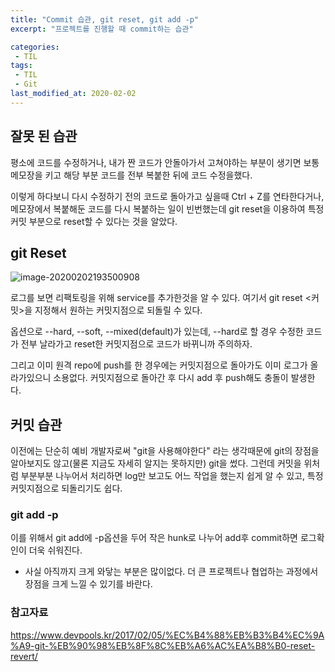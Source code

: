 ```yaml
---
title: "Commit 습관, git reset, git add -p"
excerpt: "프로젝트를 진행할 때 commit하는 습관"

categories:
 - TIL
tags:
 - TIL
 - Git
last_modified_at: 2020-02-02
---
```


## 잘못 된 습관

평소에 코드를 수정하거나, 내가 짠 코드가 안돌아가서 고쳐야하는 부분이 생기면 보통 메모장을 키고 해당 부분 코드를 전부 복붙한 뒤에 코드 수정을했다.

이렇게 하다보니 다시 수정하기 전의 코드로 돌아가고 싶을때 Ctrl + Z를 연타한다거나, 메모장에서 복붙해둔 코드를 다시 복붙하는 일이 빈번했는데 git reset을 이용하여 특정 커밋 부분으로 reset할 수 있다는 것을 알았다.



## git Reset

![image-20200202193500908]({{site.url}}/assets/images/image-20200202193500908.png})

로그를 보면 리팩토링을 위해 service를 추가한것을 알 수 있다. 여기서 git reset <커밋>을 지정해서 원하는 커밋지점으로 되돌릴 수 있다.

옵션으로 --hard, --soft, --mixed(default)가 있는데, --hard로 할 경우 수정한 코드가 전부 날라가고 reset한 커밋지점으로 코드가 바뀌니까 주의하자.

그리고 이미 원격 repo에 push를 한 경우에는 커밋지점으로 돌아가도 이미 로그가 올라가있으니 소용없다. 커밋지점으로 돌아간 후 다시 add 후 push해도 충돌이 발생한다.



## 커밋 습관

이전에는 단순히 예비 개발자로써 "git을 사용해야한다" 라는 생각때문에 git의 장점을 알아보지도 않고(물론 지금도 자세히 알지는 못하지만) git을 썼다. 그런데 커밋을 위처럼 부분부분 나누어서 처리하면 log만 보고도 어느 작업을 했는지 쉽게 알 수 있고, 특정 커밋지점으로 되돌리기도 쉽다.



### git add -p

이를 위해서 git add에 -p옵션을 두어 작은 hunk로 나누어 add후 commit하면 로그확인이 더욱 쉬워진다.



* 사실 아직까지 크게 와닿는 부분은 많이없다. 더 큰 프로젝트나 협업하는 과정에서 장점을 크게 느낄 수 있기를 바란다.

### 참고자료
https://www.devpools.kr/2017/02/05/%EC%B4%88%EB%B3%B4%EC%9A%A9-git-%EB%90%98%EB%8F%8C%EB%A6%AC%EA%B8%B0-reset-revert/